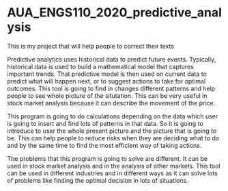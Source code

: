 # AUA_ENGS110_2020_predictive_analysis
This is my project that will help people to correct their texts

Predictive analytics uses historical data to predict future events. Typically, historical data is used to build a mathematical model that captures important trends. That predictive model is then used on current data to predict what will happen next, or to suggest actions to take for optimal outcomes. This tool is going to find in changes different patterns and help people to see whole picture of the situtation. This can be very useful in stock market analysis because it can describe the movement of the price.

This program is going to do calculations depending on the data which user is going to insert and find lots of patterns in that data. So it is going to introduce to user the whole present picture and the picture that is going to be. This can help people to reduce risks when they are deciding what to do and by the same time to find the most efficient way of taking actions.

The problems that this program is going to solve are different. It can be used in stock market analysis and in the analysis of other markets. This tool can be used in different industries and in different ways as it can solve lots of problems like finding the optimal decision in lots of situations.

